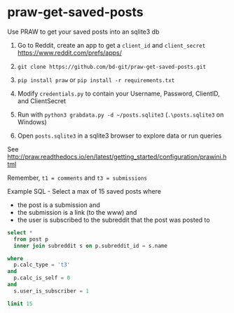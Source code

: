 # praw-get-saved-posts
Use PRAW to get your saved posts into an sqlite3 db

1) Go to Reddit, create an app to get a `client_id` and `client_secret` https://www.reddit.com/prefs/apps/

2) `git clone https://github.com/bd-git/praw-get-saved-posts.git`

3) `pip install praw` or `pip install -r requirements.txt`

4) Modify `credentials.py` to contain your Username, Password, ClientID, and ClientSecret

5) Run with `python3 grabdata.py -d ~/posts.sqlite3`  (`.\posts.sqlite3` on Windows)

6) Open `posts.sqlite3` in a sqlite3 browser to explore data or run queries
 
 
 
See http://praw.readthedocs.io/en/latest/getting_started/configuration/prawini.html
 
Remember, `t1 = comments` and `t3 = submissions` 
 
 
 
Example SQL - Select a max of 15 saved posts where  
  * the post is a submission and  
  * the submission is a link (to the www) and  
  * the user is subscribed to the subreddit that the post was posted to  
 
 
```SQL
select * 
  from post p 
  inner join subreddit s on p.subreddit_id = s.name

where
  p.calc_type = 't3' 
and 
  p.calc_is_self = 0
and
  s.user_is_subscriber = 1

limit 15
```
